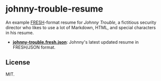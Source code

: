 johnny-trouble-resume
=====================
An example [FRESH][f]-format resume for *Johnny Trouble*, a fictitious security
director who likes to use a lot of Markdown, HTML, and special characters in his
resume.

- [**johnny-trouble.fresh.json**][r]: Johnny's latest updated resume in
FRESH/JSON format.

## License

MIT.

[f]: https://github.com/fluentdesk/FRESCA
[r]: src/johnny-trouble.fresh.json
